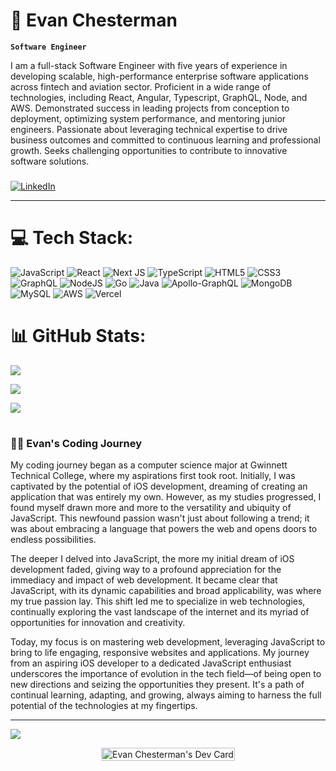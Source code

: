 # 🎸 Evan Chesterman

**`Software Engineer`**

I am a full-stack Software Engineer with five years of experience in developing scalable, high-performance enterprise software applications across fintech and aviation sector. Proficient in a wide range of technologies, including React, Angular, Typescript, GraphQL, Node, and AWS. Demonstrated success in leading projects from conception to deployment, optimizing system performance, and mentoring junior engineers. Passionate about leveraging technical expertise to drive business outcomes and committed to continuous learning and professional growth. Seeks challenging opportunities to contribute to innovative software solutions.

###
[![LinkedIn](https://img.shields.io/badge/LinkedIn-%230077B5.svg?logo=linkedin&logoColor=white)](https://www.linkedin.com/in/evan-chesterman/)

---

# 💻 Tech Stack:
![JavaScript](https://img.shields.io/badge/javascript-%23323330.svg?style=flat&logo=javascript&logoColor=%23F7DF1E)
 ![React](https://img.shields.io/badge/react-%2320232a.svg?style=flat&logo=react&logoColor=%2361DAFB) 
 ![Next JS](https://img.shields.io/badge/Next-black?style=flat&logo=next.js&logoColor=white) 
![TypeScript](https://img.shields.io/badge/typescript-%23007ACC.svg?style=flat&logo=typescript&logoColor=white)
 ![HTML5](https://img.shields.io/badge/html5-%23E34F26.svg?style=flat&logo=html5&logoColor=white) 
 ![CSS3](https://img.shields.io/badge/css3-%231572B6.svg?style=flat&logo=css3&logoColor=white)  
 ![GraphQL](https://img.shields.io/badge/-GraphQL-E10098?style=flat&logo=graphql&logoColor=white) 
 ![NodeJS](https://img.shields.io/badge/node.js-6DA55F?style=flat&logo=node.js&logoColor=white) 
 ![Go](https://img.shields.io/badge/go-%2300ADD8.svg?style=flat&logo=go&logoColor=white)
 ![Java](https://img.shields.io/badge/java-%23ED8B00.svg?style=flat&logo=openjdk&logoColor=white) 
 ![Apollo-GraphQL](https://img.shields.io/badge/-ApolloGraphQL-311C87?style=flat&logo=apollo-graphql) 
 ![MongoDB](https://img.shields.io/badge/MongoDB-%234ea94b.svg?style=flat&logo=mongodb&logoColor=white) ![MySQL](https://img.shields.io/badge/mysql-%2300000f.svg?style=flat&logo=mysql&logoColor=white) 
 ![AWS](https://img.shields.io/badge/AWS-%23FF9900.svg?style=flat&logo=amazon-aws&logoColor=white) 
 ![Vercel](https://img.shields.io/badge/vercel-%23000000.svg?style=flat&logo=vercel&logoColor=white) 

# 📊 GitHub Stats:

![](https://github-readme-stats.vercel.app/api?username=chestermane&theme=calm&hide_border=false&include_all_commits=true&count_private=true)

![](https://github-readme-streak-stats.herokuapp.com/?user=chestermane&theme=calm&hide_border=false)

![](https://github-readme-stats.vercel.app/api/top-langs/?username=chestermane&theme=calm&hide_border=false&include_all_commits=true&count_private=true&layout=compact)
#
 <summary><h3>👨‍💻 Evan's Coding Journey</h3></summary>
My coding journey began as a computer science major at Gwinnett Technical College, where my aspirations first took root. Initially, I was captivated by the potential of iOS development, dreaming of creating an application that was entirely my own. However, as my studies progressed, I found myself drawn more and more to the versatility and ubiquity of JavaScript. This newfound passion wasn't just about following a trend; it was about embracing a language that powers the web and opens doors to endless possibilities.

The deeper I delved into JavaScript, the more my initial dream of iOS development faded, giving way to a profound appreciation for the immediacy and impact of web development. It became clear that JavaScript, with its dynamic capabilities and broad applicability, was where my true passion lay. This shift led me to specialize in web technologies, continually exploring the vast landscape of the internet and its myriad of opportunities for innovation and creativity.

Today, my focus is on mastering web development, leveraging JavaScript to bring to life engaging, responsive websites and applications. My journey from an aspiring iOS developer to a dedicated JavaScript enthusiast underscores the importance of evolution in the tech field—of being open to new directions and seizing the opportunities they present. It's a path of continual learning, adapting, and growing, always aiming to harness the full potential of the technologies at my fingertips.

---
[![](https://visitcount.itsvg.in/api?id=chestermane&icon=0&color=0)](https://visitcount.itsvg.in)
<div style="display: flex; justify-content: center;">
    <a href="https://app.daily.dev/evanc">
        <img src="https://api.daily.dev/devcards/v2/jIzolFDc7q7EcowhCYwZZ.png?r=nan&type=wide" width="100%" alt="Evan Chesterman's Dev Card"/>
    </a> 
</div>

